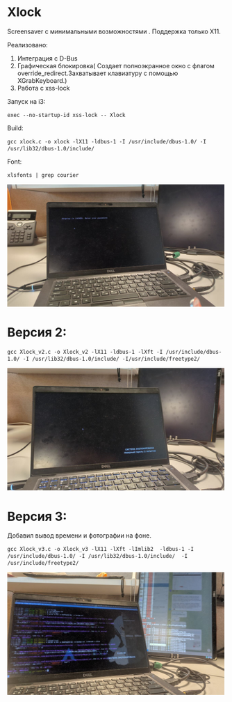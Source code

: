 # Xlock


Screensaver с минимальными возможностями . Поддержка только X11. 

Реализовано:
1. Интеграция с D-Bus
2. Графическая блокировка( Создает полноэкранное окно с флагом override_redirect.Захватывает клавиатуру с помощью XGrabKeyboard.)
3. Работа с xss-lock

Запуск на i3:
```
exec --no-startup-id xss-lock -- Xlock
```

Build:
```
gcc xlock.c -o xlock -lX11 -ldbus-1 -I /usr/include/dbus-1.0/ -I /usr/lib32/dbus-1.0/include/ 
```

Font:
```
xlsfonts | grep courier
```

<img src="https://github.com/oditynet/Xlock/blob/main/pic1.jpg" title="example" width="500" />

# Версия 2:

```
gcc Xlock_v2.c -o Xlock_v2 -lX11 -ldbus-1 -lXft -I /usr/include/dbus-1.0/ -I /usr/lib32/dbus-1.0/include/ -I/usr/include/freetype2/ 
```

<img src="https://github.com/oditynet/Xlock/blob/main/out2.jpg" title="example" width="500" />

# Версия 3: 
Добавил вывод времени и фотографии на фоне.

```
gcc Xlock_v3.c -o Xlock_v3 -lX11 -lXft -lImlib2  -ldbus-1 -I /usr/include/dbus-1.0/ -I /usr/lib32/dbus-1.0/include/  -I /usr/include/freetype2/
```

<img src="https://github.com/oditynet/Xlock/blob/main/pic2.jpg" title="example" width="500" />
